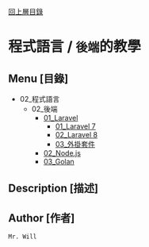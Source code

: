 [回上層目錄](../README.md)

# 程式語言 / `後端`的教學

## **Menu [目錄]**
+ 02_程式語言
    + 02_後端
        + [01_Laravel](01_Laravel/README.md)
            + [01_Laravel 7](01_Laravel/01_Laravel7/README.md)
            + [02_Laravel 8](01_Laravel/02_Laravel8/README.md)
            + [03_外掛套件](01_Laravel/03_外掛套件/README.md)
        + [02_Node.js](02_NodeJS/README.md)
        + [03_Golan](03_Golan/README.md)

## **Description [描述]**

## **Author [作者]**
`Mr. Will`
